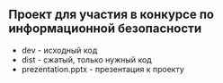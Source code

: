 ## Проект для участия в конкурсе по информационной безопасности

- dev - исходный код
- dist - сжатый, только нужный код
- prezentation.pptx - презентация к проекту
